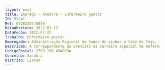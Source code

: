 ```yaml
--- 
layout: post
title: Emprego - Amadora - Enfermeiro gestor
Id: 99241
Ref: OE202207/0480
DataAbertura: 2022-07-13
DataFecho: 2022-07-27
Trabalho: Enfermeiro gestor
Empregador: Administração Regional de Saúde de Lisboa e Vale do Tejo, I.P.
Descricao: A correspondente ao previsto na carreira especial de enfermagem, para a categoria de enfermeiro gestor, conforme artigo n.º 10.º B, do Decreto Lei n.º 248 2009, de 22 de setembro, alterado e republicado pelo Decreto Lei n.º 71 2019 de 27 de maio.
CodigoPostal: 2700-156 AMADORA
Concelho: Amadora
Distrito: Lisboa
--- 
```

